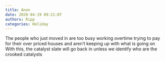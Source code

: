 ```yaml
---
title: Anon
date: 2020-04-19 09:21:07
authors: Ripp
categories: Holiday
---
```


 The people who just moved in are too busy working overtime trying to pay for their over priced houses and aren’t keeping up with what is going on
With this, the catalyst slate will go back in unless we identify who are the crooked catalysts